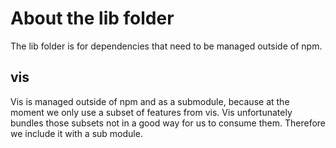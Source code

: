 # About the lib folder

The lib folder is for dependencies that need to be managed outside of npm.

## vis

Vis is managed outside of npm and as a submodule, because at the moment we only use a subset of features from vis.
Vis unfortunately bundles those subsets not in a good way for us to consume them. Therefore we include it with a sub module.
